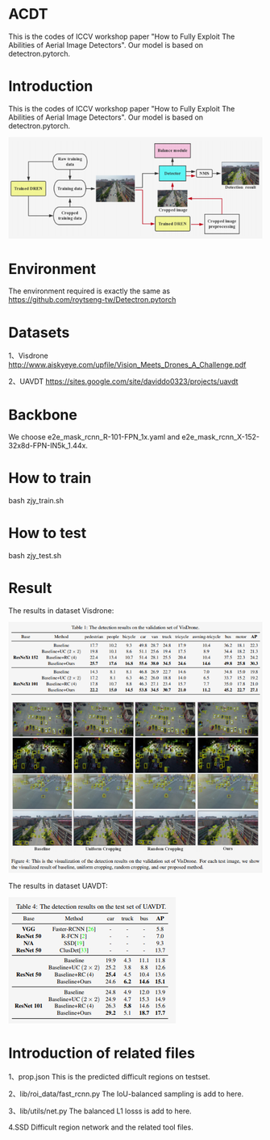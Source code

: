 # ACDT
This is the codes of ICCV workshop paper "How to Fully Exploit The Abilities of Aerial Image Detectors".
Our model is based on detectron.pytorch.

# Introduction
This is the codes of ICCV workshop paper "How to Fully Exploit The Abilities of Aerial Image Detectors".
Our model is based on detectron.pytorch.

![image](https://github.com/zhangjunyi1225054736/ACDT/blob/master/Selection_294.png)


# Environment
The environment required is exactly the same as https://github.com/roytseng-tw/Detectron.pytorch
# Datasets

1、Visdrone http://www.aiskyeye.com/upfile/Vision_Meets_Drones_A_Challenge.pdf

2、UAVDT https://sites.google.com/site/daviddo0323/projects/uavdt

# Backbone
We choose e2e_mask_rcnn_R-101-FPN_1x.yaml and e2e_mask_rcnn_X-152-32x8d-FPN-IN5k_1.44x.

# How to train
bash zjy_train.sh

# How to test
bash zjy_test.sh

# Result

The results in dataset Visdrone:

![image](https://github.com/zhangjunyi1225054736/ACDT/blob/master/Selection_292.png)

The results in dataset UAVDT:

![image](https://github.com/zhangjunyi1225054736/ACDT/blob/master/Selection_293.png)

# Introduction of related files

1、prop.json
This is the predicted difficult regions on testset.

2、lib/roi_data/fast_rcnn.py 
The IoU-balanced sampling is add to here.

3、lib/utils/net.py
The balanced L1 losss is add to here.

4.SSD
Difficult region network and the related tool files.
